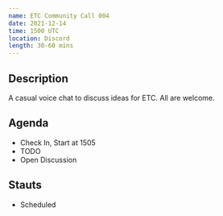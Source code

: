 ```yaml
---
name: ETC Community Call 004
date: 2021-12-14
time: 1500 UTC
location: Discord
length: 30-60 mins
---
```


## Description

A casual voice chat to discuss ideas for ETC. All are welcome.

## Agenda

- Check In, Start at 1505
- TODO
- Open Discussion

## Stauts

- Scheduled
